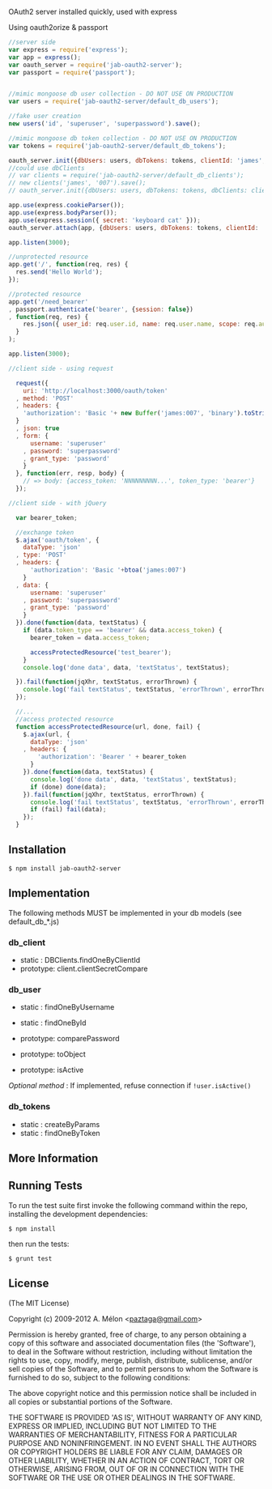   OAuth2 server installed quickly, used with express

  Using oauth2orize & passport

```js
//server side
var express = require('express');
var app = express();
var oauth_server = require('jab-oauth2-server');
var passport = require('passport');


//mimic mongoose db user collection - DO NOT USE ON PRODUCTION
var users = require('jab-oauth2-server/default_db_users');

//fake user creation
new users('id', 'superuser', 'superpassword').save();

//mimic mongoose db token collection - DO NOT USE ON PRODUCTION
var tokens = require('jab-oauth2-server/default_db_tokens');

oauth_server.init({dbUsers: users, dbTokens: tokens, clientId: 'james', clientSecret: '007'});
//could use dbClients
// var clients = require('jab-oauth2-server/default_db_clients');
// new clients('james', '007').save();
// oauth_server.init({dbUsers: users, dbTokens: tokens, dbClients: clients});

app.use(express.cookieParser());
app.use(express.bodyParser());
app.use(express.session({ secret: 'keyboard cat' }));
oauth_server.attach(app, {dbUsers: users, dbTokens: tokens, clientId: 'james', clientSecret: '007'});

app.listen(3000);

//unprotected resource
app.get('/', function(req, res) {
  res.send('Hello World');
});

//protected resource
app.get('/need_bearer'
, passport.authenticate('bearer', {session: false})
, function(req, res) {
    res.json({ user_id: req.user.id, name: req.user.name, scope: req.authInfo.scope });
  }
);

app.listen(3000);
```

```js
//client side - using request

  request({
    uri: 'http://localhost:3000/oauth/token'
  , method: 'POST'
  , headers: {
    'authorization': 'Basic '+ new Buffer('james:007', 'binary').toString('base64')
  }
  , json: true
  , form: {
      username: 'superuser'
    , password: 'superpassword'
    , grant_type: 'password'
    }
  }, function(err, resp, body) {
    // => body: {access_token: 'NNNNNNNNN...', token_type: 'bearer'}
  });

```


```js
//client side - with jQuery

  var bearer_token;

  //exchange token
  $.ajax('oauth/token', {
    dataType: 'json'
  , type: 'POST'
  , headers: {
      'authorization': 'Basic '+btoa('james:007')
    }
  , data: {
      username: 'superuser'
    , password: 'superpassword'
    , grant_type: 'password'
    }
  }).done(function(data, textStatus) {
    if (data.token_type == 'bearer' && data.access_token) {
      bearer_token = data.access_token;

      accessProtectedResource('test_bearer');
    }
    console.log('done data', data, 'textStatus', textStatus);

  }).fail(function(jqXhr, textStatus, errorThrown) {
    console.log('fail textStatus', textStatus, 'errorThrown', errorThrown);
  });

  //...
  //access protected resource
  function accessProtectedResource(url, done, fail) {
    $.ajax(url, {
      dataType: 'json'
    , headers: {
        'authorization': 'Bearer ' + bearer_token
      }
    }).done(function(data, textStatus) {
      console.log('done data', data, 'textStatus', textStatus);
      if (done) done(data);
    }).fail(function(jqXhr, textStatus, errorThrown) {
      console.log('fail textStatus', textStatus, 'errorThrown', errorThrown);
      if (fail) fail(data);
    });
  }

```

## Installation

    $ npm install jab-oauth2-server


## Implementation

The following methods MUST be implemented in your db models (see default_db_*.js)

### db_client

  * static   : DBClients.findOneByClientId
  * prototype: client.clientSecretCompare

### db_user

  * static   : findOneByUsername
  * static   : findOneById
  * prototype: comparePassword
  * prototype: toObject

  
  * prototype: isActive

  _Optional method_ :
  If implemented, refuse connection if `!user.isActive()`

### db_tokens

  * static   : createByParams
  * static   : findOneByToken

## More Information


## Running Tests

To run the test suite first invoke the following command within the repo, installing the development dependencies:

    $ npm install

then run the tests:

    $ grunt test


## License

(The MIT License)

Copyright (c) 2009-2012 A. Mélon &lt;paztaga@gmail.com&gt;

Permission is hereby granted, free of charge, to any person obtaining
a copy of this software and associated documentation files (the
'Software'), to deal in the Software without restriction, including
without limitation the rights to use, copy, modify, merge, publish,
distribute, sublicense, and/or sell copies of the Software, and to
permit persons to whom the Software is furnished to do so, subject to
the following conditions:

The above copyright notice and this permission notice shall be
included in all copies or substantial portions of the Software.

THE SOFTWARE IS PROVIDED 'AS IS', WITHOUT WARRANTY OF ANY KIND,
EXPRESS OR IMPLIED, INCLUDING BUT NOT LIMITED TO THE WARRANTIES OF
MERCHANTABILITY, FITNESS FOR A PARTICULAR PURPOSE AND NONINFRINGEMENT.
IN NO EVENT SHALL THE AUTHORS OR COPYRIGHT HOLDERS BE LIABLE FOR ANY
CLAIM, DAMAGES OR OTHER LIABILITY, WHETHER IN AN ACTION OF CONTRACT,
TORT OR OTHERWISE, ARISING FROM, OUT OF OR IN CONNECTION WITH THE
SOFTWARE OR THE USE OR OTHER DEALINGS IN THE SOFTWARE.
